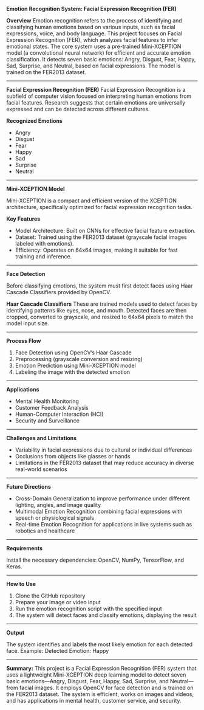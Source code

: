 
**Emotion Recognition System: Facial Expression Recognition (FER)**

**Overview**
Emotion recognition refers to the process of identifying and classifying human emotions based on various inputs, such as facial expressions, voice, and body language. This project focuses on Facial Expression Recognition (FER), which analyzes facial features to infer emotional states.
The core system uses a pre-trained Mini-XCEPTION model (a convolutional neural network) for efficient and accurate emotion classification. It detects seven basic emotions: Angry, Disgust, Fear, Happy, Sad, Surprise, and Neutral, based on facial expressions. The model is trained on the FER2013 dataset.

---

**Facial Expression Recognition (FER)**
Facial Expression Recognition is a subfield of computer vision focused on interpreting human emotions from facial features. Research suggests that certain emotions are universally expressed and can be detected across different cultures.

**Recognized Emotions**

* Angry
* Disgust
* Fear
* Happy
* Sad
* Surprise
* Neutral

---

**Mini-XCEPTION Model**

Mini-XCEPTION is a compact and efficient version of the XCEPTION architecture, specifically optimized for facial expression recognition tasks.

**Key Features**

* Model Architecture: Built on CNNs for effective facial feature extraction.
* Dataset: Trained using the FER2013 dataset (grayscale facial images labeled with emotions).
* Efficiency: Operates on 64x64 images, making it suitable for fast training and inference.

---

**Face Detection**

Before classifying emotions, the system must first detect faces using Haar Cascade Classifiers provided by OpenCV.

**Haar Cascade Classifiers**
These are trained models used to detect faces by identifying patterns like eyes, nose, and mouth. Detected faces are then cropped, converted to grayscale, and resized to 64x64 pixels to match the model input size.

---

**Process Flow**

1. Face Detection using OpenCV’s Haar Cascade
2. Preprocessing (grayscale conversion and resizing)
3. Emotion Prediction using Mini-XCEPTION model
4. Labeling the image with the detected emotion

---

**Applications**

* Mental Health Monitoring
* Customer Feedback Analysis
* Human-Computer Interaction (HCI)
* Security and Surveillance

---

**Challenges and Limitations**

* Variability in facial expressions due to cultural or individual differences
* Occlusions from objects like glasses or hands
* Limitations in the FER2013 dataset that may reduce accuracy in diverse real-world scenarios

---

**Future Directions**

* Cross-Domain Generalization to improve performance under different lighting, angles, and image quality
* Multimodal Emotion Recognition combining facial expressions with speech or physiological signals
* Real-time Emotion Recognition for applications in live systems such as robotics and healthcare

---

**Requirements**

Install the necessary dependencies: OpenCV, NumPy, TensorFlow, and Keras.

---

**How to Use**

1. Clone the GitHub repository
2. Prepare your image or video input
3. Run the emotion recognition script with the specified input
4. The system will detect faces and classify emotions, displaying the result

---

**Output**

The system identifies and labels the most likely emotion for each detected face.
Example: Detected Emotion: Happy

---

**Summary:**
This project is a Facial Expression Recognition (FER) system that uses a lightweight Mini-XCEPTION deep learning model to detect seven basic emotions—Angry, Disgust, Fear, Happy, Sad, Surprise, and Neutral—from facial images. It employs OpenCV for face detection and is trained on the FER2013 dataset. The system is efficient, works on images and videos, and has applications in mental health, customer service, and security.


